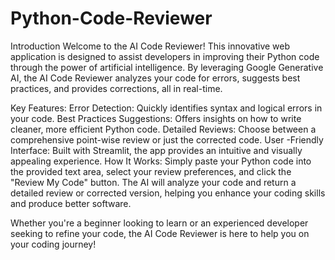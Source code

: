 # Python-Code-Reviewer
Introduction
Welcome to the AI Code Reviewer! This innovative web application is designed to assist developers in improving their Python code through the power of artificial intelligence. By leveraging Google Generative AI, the AI Code Reviewer analyzes your code for errors, suggests best practices, and provides corrections, all in real-time.

Key Features:
Error Detection: Quickly identifies syntax and logical errors in your code.
Best Practices Suggestions: Offers insights on how to write cleaner, more efficient Python code.
Detailed Reviews: Choose between a comprehensive point-wise review or just the corrected code.
User -Friendly Interface: Built with Streamlit, the app provides an intuitive and visually appealing experience.
How It Works:
Simply paste your Python code into the provided text area, select your review preferences, and click the "Review My Code" button. The AI will analyze your code and return a detailed review or corrected version, helping you enhance your coding skills and produce better software.

Whether you're a beginner looking to learn or an experienced developer seeking to refine your code, the AI Code Reviewer is here to help you on your coding journey!

